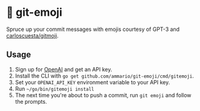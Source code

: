 # 🤪 git-emoji

Spruce up your commit messages with emojis courtesy of GPT-3 and [carloscuesta/gitmoji](https://github.com/carloscuesta/gitmoji/blob/master/packages/gitmojis/src/gitmojis.json).


## Usage

1. Sign up for [OpenAI](https://beta.openai.com/) and get an API key.
1. Install the CLI with `go get github.com/ammario/git-emoji/cmd/gitemoji`.
1. Set your `OPENAI_API_KEY` environment variable to your API key.
1. Run `~/go/bin/gitemoji install`
1. The next time you're about to push a commit, run `git emoji` and follow the prompts.